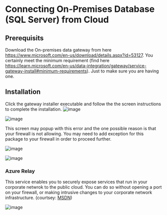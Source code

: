 # Connecting On-Premises Database (SQL Server) from Cloud
## Prerequisits
Download the On-premises data gateway from here https://www.microsoft.com/en-us/download/details.aspx?id=53127. You certainly meet the minimum requirement (find here https://learn.microsoft.com/en-us/data-integration/gateway/service-gateway-install#minimum-requirements). Just to make sure you are having one.

## Installation
Click the gateway installer executable and follow the the screen instructions to complete the installation.
![image](https://github.com/rajeesing/onprem/assets/7796293/bc442d5c-402f-4e33-9d10-3b082b28a578)

![image](https://github.com/rajeesing/onprem/assets/7796293/ee0d9dfc-c2b3-434f-95c5-d450cdec3bf3)

This screen may popup with this error and the one possible reason is that your firewall is not allowing. You may need to add exception for this package to your firewall in order to proceed further.

![image](https://github.com/rajeesing/onprem/assets/7796293/042bc39c-0949-4b19-9609-b31eac85e92c)



![image](https://github.com/rajeesing/onprem/assets/7796293/8074756a-2987-4bc8-b353-f41cd6dd9965)
### Azure Relay
This service enables you to securely expose services that run in your corporate netwrok to the public cloud.  You can do so without opening a port on your firewall, or making intrusive changes to your corporate network infrastructure. (courtsey: [MSDN](https://learn.microsoft.com/en-us/azure/azure-relay/relay-what-is-it))

![image](https://github.com/user-attachments/assets/a297dc84-2666-4f0a-b57e-7d1618f419ff)






